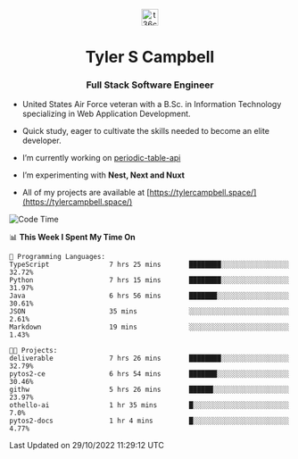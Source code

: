 <p align="center">
<a href="https://www.linkedin.com/in/t36campbell" target="blank"><img align="center" src="https://ik.imagekit.io/t36campbell/Portfolio/linkedin.png.original_m8bbGgPh6.png" alt="t36campbell" height="30" width="30" /></a>
</p>
<h1 align="center">Tyler S Campbell</h1>
<h3 align="center">Full Stack Software Engineer</h3>

* United States Air Force veteran with a B.Sc. in Information Technology specializing in Web Application Development. 

* Quick study, eager to cultivate the skills needed to become an elite developer.

* I’m currently working on [periodic-table-api](https://github.com/t36campbell/periodic-table-api)

* I’m experimenting with **Nest, Next and Nuxt**

* All of my projects are available at [https://tylercampbell.space/](https://tylercampbell.space/)

<!--START_SECTION:waka-->
![Code Time](http://img.shields.io/badge/Code%20Time-1%2C955%20hrs%2056%20mins-blue)

📊 **This Week I Spent My Time On** 

```text
💬 Programming Languages: 
TypeScript               7 hrs 25 mins       ████████░░░░░░░░░░░░░░░░░   32.72% 
Python                   7 hrs 15 mins       ████████░░░░░░░░░░░░░░░░░   31.97% 
Java                     6 hrs 56 mins       ███████░░░░░░░░░░░░░░░░░░   30.61% 
JSON                     35 mins             ░░░░░░░░░░░░░░░░░░░░░░░░░   2.61% 
Markdown                 19 mins             ░░░░░░░░░░░░░░░░░░░░░░░░░   1.43%

🐱‍💻 Projects: 
deliverable              7 hrs 26 mins       ████████░░░░░░░░░░░░░░░░░   32.79% 
pytos2-ce                6 hrs 54 mins       ███████░░░░░░░░░░░░░░░░░░   30.46% 
githw                    5 hrs 26 mins       ██████░░░░░░░░░░░░░░░░░░░   23.97% 
othello-ai               1 hr 35 mins        █░░░░░░░░░░░░░░░░░░░░░░░░   7.0% 
pytos2-docs              1 hr 4 mins         █░░░░░░░░░░░░░░░░░░░░░░░░   4.77%

```


 Last Updated on 29/10/2022 11:29:12 UTC
<!--END_SECTION:waka-->
